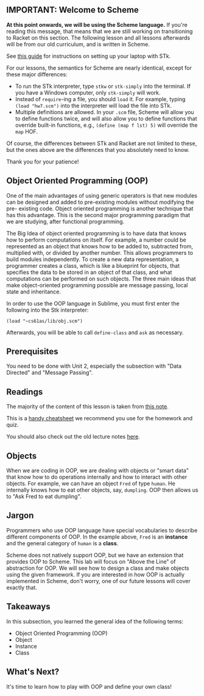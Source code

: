 ## IMPORTANT: Welcome to Scheme

**At this point onwards, we will be using the Scheme language.** If you're reading this message, that means that we are still working on transitioning to Racket on this section. The following lesson and all lessons afterwards will be from our old curriculum, and is written in Scheme.

See [this guide](https://docs.google.com/document/d/1SMi4VZtL308zscmrpz5nClO1Kg0ZnDXc4R1wMBTsgsE/edit?usp=sharing) for instructions on setting up your laptop with STk.

For our lessons, the semantics for Scheme are nearly identical, except for these major differences:

  * To run the STk interpreter, type `stkw` or `stk-simply` into the terminal. If you have a Windows computer, only `stk-simply` will work.
  * Instead of `require`-ing a file, you should `load` it. For example, typing `(load "hw7.scm")` into the interpreter will load the file into STk.
  * Multiple definitions are allowed. In your `.scm` file, Scheme will allow you to define functions twice, and will also allow you to define functions that override built-in functions, e.g., `(define (map f lst) 5)` will override the `map` HOF.

Of course, the differences between STk and Racket are not limited to these, but the ones above are the differences that you absolutely need to know.

Thank you for your patience!

## Object Oriented Programming (OOP)

  
One of the main advantages of using generic operators is that new modules can
be designed and added to pre-existing modules without modifying the pre-
existing code. Object oriented programming is another technique that has this
advantage. This is the second major programming paradigm that we are studying,
after functional programming.

The Big Idea of object oriented programming is to have data that knows how to
perform computations on itself. For example, a number could be represented as
an object that knows how to be added to, subtracted from, multiplied with, or
divided by another number. This allows programmers to build modules
independently. To create a new data representation, a programmer creates a
class, which is like a blueprint for objects, that specifies the data to be
stored in an object of that class, and what computations can be performed on
such objects. The three main ideas that make object-oriented programming
possible are message passing, local state and inheritance.

In order to use the OOP language in Sublime, you must first enter the following into the Stk interpreter:

	(load "~cs61as/lib/obj.scm")

Afterwards, you will be able to call `define-class` and `ask` as necessary.

## Prerequisites

You need to be done with Unit 2, especially the subsection with "Data
Directed" and "Message Passing".

## Readings

The majority of the content of this lesson is taken from [this
note](http://inst.eecs.berkeley.edu/~cs61as/reader/aboveline.pdf).

This is a [handy cheatsheet](https://docs.google.com/file/d/0B2F__e2jC6gQSHhBdERPZ0pVRG8/edit)
we recommend you use for the homework and quiz.

You should also check out the old lecture notes [here](http://www-inst.eecs.berkeley.edu/~cs61as/reader/notes.pdf#page=46).

## Objects

When we are coding in OOP, we are dealing with objects or "smart data" that
know how to do operations internally and how to interact with other objects.
For example, we can have an object `Fred` of type `human`. He internally knows
how to eat other objects, say, `dumpling`. OOP then allows us to "Ask Fred to
eat dumpling".

## Jargon

Programmers who use OOP language have special vocabularies to describe
different components of OOP. In the example above, `Fred` is an **instance**
and the general category of `human` is a **class**.

Scheme does not natively support OOP, but we have an extension that provides
OOP to Scheme. This lab will focus on "Above the Line" of abstraction for OOP.
We will see how to design a class and make objects using the given framework.
If you are interested in how OOP is actually implemented in Scheme, don't
worry, one of our future lessons will cover exactly that.

## Takeaways

In this subsection, you learned the general idea of the following terms:

  * Object Oriented Programming (OOP)
  * Object
  * Instance
  * Class

## What's Next?

It's time to learn how to play with OOP and define your own class!

